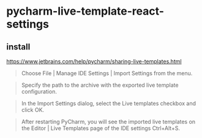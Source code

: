 # pycharm-live-template-react-settings

## install

https://www.jetbrains.com/help/pycharm/sharing-live-templates.html

>Choose File | Manage IDE Settings | Import Settings from the menu.

>Specify the path to the archive with the exported live template configuration.

>In the Import Settings dialog, select the Live templates checkbox and click OK.

>After restarting PyCharm, you will see the imported live templates on the Editor | Live Templates page of the IDE settings Ctrl+Alt+S.
